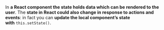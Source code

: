 



In **a React component the state holds data which can be rendered to the user**. The **state in React could also change in response to actions and events**: in fact you can **update the local component’s state with** `this.setState()`.







